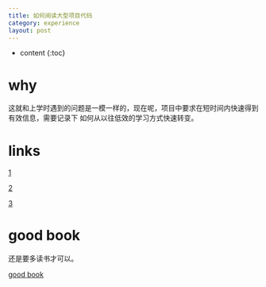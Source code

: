```yaml
---
title: 如何阅读大型项目代码
category: experience
layout: post
---
```

* content
{:toc}

# why
这就和上学时遇到的问题是一模一样的，现在呢，项目中要求在短时间内快速得到有效信息，需要记录下
如何从以往低效的学习方式快速转变。
# links
[1](https://www.zhihu.com/question/351618643)

[2](https://zhuanlan.zhihu.com/p/38341879)

[3](https://www.cnblogs.com/54chensongxia/p/12558048.html)

# good book
还是要多读书才可以。

[good book](https://medium.com/@012parth/what-source-code-is-worth-studying-8755f88f8de5)
